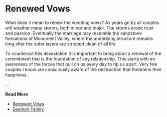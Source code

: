 # Renewed Vows

What does it mean to renew the wedding vows?  As years go by all couples will
weather many storms, both minor and major.  The storms erode trust and passion.
Eventually the marriage may resemble the sandstone formations of Monument Valley,
where the underlying structure remains long after the outer layers are 
stripped clean of all life.

To counteract this devastation it is important to bring about a renewal of the
commitment that is the foundation of any relationship.  This starts with an
awareness of the forces that pull on us every day to rip us apart.  Very few
couples I know are consciously aware of the destruction that threatens their
happiness.

...

**Read More**

* [Renewed Vows](https://seamanfamily.org/blog/RenewedVows)
* [Seaman Family](https://seamanfamily.org/blog/Index)

